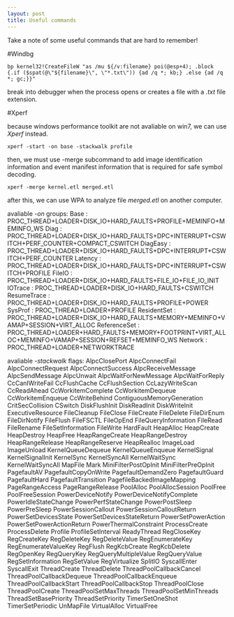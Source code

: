 ```yaml
---
layout: post
title: Useful commands
---
```


Take a note of some useful commands that are hard to remember!

#Windbg

```
bp kernel32!CreateFileW "as /mu ${/v:filename} poi(@esp+4); .block {.if ($spat(@\"${filename}\", \"*.txt\")) {ad /q *; kb;} .else {ad /q *; gc;}}"
```

break into debugger when the process opens or creates a file with a *.txt* file extension.

#Xperf

because windows performance toolkit are not avaliable on win7, we can use *Xperf* instead.
```
xperf -start -on base -stackwalk profile
```
then, we must use -merge subcommand to add image identification information and event manifest information that is required for safe symbol decoding.
```
xperf -merge kernel.etl merged.etl
```
after this, we can use WPA to analyze file *merged.etl* on another computer.

avaliable *-on* groups:
Base           : PROC_THREAD+LOADER+DISK_IO+HARD_FAULTS+PROFILE+MEMINFO+MEMINFO_WS
Diag           : PROC_THREAD+LOADER+DISK_IO+HARD_FAULTS+DPC+INTERRUPT+CSWITCH+PERF_COUNTER+COMPACT_CSWITCH
DiagEasy       : PROC_THREAD+LOADER+DISK_IO+HARD_FAULTS+DPC+INTERRUPT+CSWITCH+PERF_COUNTER
Latency        : PROC_THREAD+LOADER+DISK_IO+HARD_FAULTS+DPC+INTERRUPT+CSWITCH+PROFILE
FileIO         : PROC_THREAD+LOADER+DISK_IO+HARD_FAULTS+FILE_IO+FILE_IO_INIT
IOTrace        : PROC_THREAD+LOADER+DISK_IO+HARD_FAULTS+CSWITCH
ResumeTrace    : PROC_THREAD+LOADER+DISK_IO+HARD_FAULTS+PROFILE+POWER
SysProf        : PROC_THREAD+LOADER+PROFILE
ResidentSet    : PROC_THREAD+LOADER+DISK_IO+HARD_FAULTS+MEMORY+MEMINFO+VAMAP+SESSION+VIRT_ALLOC
ReferenceSet   : PROC_THREAD+LOADER+HARD_FAULTS+MEMORY+FOOTPRINT+VIRT_ALLOC+MEMINFO+VAMAP+SESSION+REFSET+MEMINFO_WS
Network        : PROC_THREAD+LOADER+NETWORKTRACE

avaliable *-stackwalk* flags:
AlpcClosePort
AlpcConnectFail
AlpcConnectRequest
AlpcConnectSuccess
AlpcReceiveMessage
AlpcSendMessage
AlpcUnwait
AlpcWaitForNewMessage
AlpcWaitForReply
CcCanIWriteFail
CcFlushCache
CcFlushSection
CcLazyWriteScan
CcReadAhead
CcWorkitemComplete
CcWorkitemDequeue
CcWorkitemEnqueue
CcWriteBehind
ContiguousMemoryGeneration
CritSecCollision
CSwitch
DiskFlushInit
DiskReadInit
DiskWriteInit
ExecutiveResource
FileCleanup
FileClose
FileCreate
FileDelete
FileDirEnum
FileDirNotify
FileFlush
FileFSCTL
FileOpEnd
FileQueryInformation
FileRead
FileRename
FileSetInformation
FileWrite
HardFault
HeapAlloc
HeapCreate
HeapDestroy
HeapFree
HeapRangeCreate
HeapRangeDestroy
HeapRangeRelease
HeapRangeReserve
HeapRealloc
ImageLoad
ImageUnload
KernelQueueDequeue
KernelQueueEnqueue
KernelSignal
KernelSignalInit
KernelSync
KernelSyncAll
KernelWaitSync
KernelWaitSyncAll
MapFile
Mark
MiniFilterPostOpInit
MiniFilterPreOpInit
PagefaultAV
PagefaultCopyOnWrite
PagefaultDemandZero
PagefaultGuard
PagefaultHard
PagefaultTransition
PagefileBackedImageMapping
PageRangeAccess
PageRangeRelease
PoolAlloc
PoolAllocSession
PoolFree
PoolFreeSession
PowerDeviceNotify
PowerDeviceNotifyComplete
PowerIdleStateChange
PowerPerfStateChange
PowerPostSleep
PowerPreSleep
PowerSessionCallout
PowerSessionCalloutReturn
PowerSetDevicesState
PowerSetDevicesStateReturn
PowerSetPowerAction
PowerSetPowerActionReturn
PowerThermalConstraint
ProcessCreate
ProcessDelete
Profile
ProfileSetInterval
ReadyThread
RegCloseKey
RegCreateKey
RegDeleteKey
RegDeleteValue
RegEnumerateKey
RegEnumerateValueKey
RegFlush
RegKcbCreate
RegKcbDelete
RegOpenKey
RegQueryKey
RegQueryMultipleValue
RegQueryValue
RegSetInformation
RegSetValue
RegVirtualize
SplitIO
SyscallEnter
SyscallExit
ThreadCreate
ThreadDelete
ThreadPoolCallbackCancel
ThreadPoolCallbackDequeue
ThreadPoolCallbackEnqueue
ThreadPoolCallbackStart
ThreadPoolCallbackStop
ThreadPoolClose
ThreadPoolCreate
ThreadPoolSetMaxThreads
ThreadPoolSetMinThreads
ThreadSetBasePriority
ThreadSetPriority
TimerSetOneShot
TimerSetPeriodic
UnMapFile
VirtualAlloc
VirtualFree
